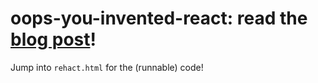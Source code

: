 # oops-you-invented-react: read the [blog post](https://dev.to/davidnmora/oops-you-accidentally-invented-react-js-35ac)!

Jump into `rehact.html` for the (runnable) code!
